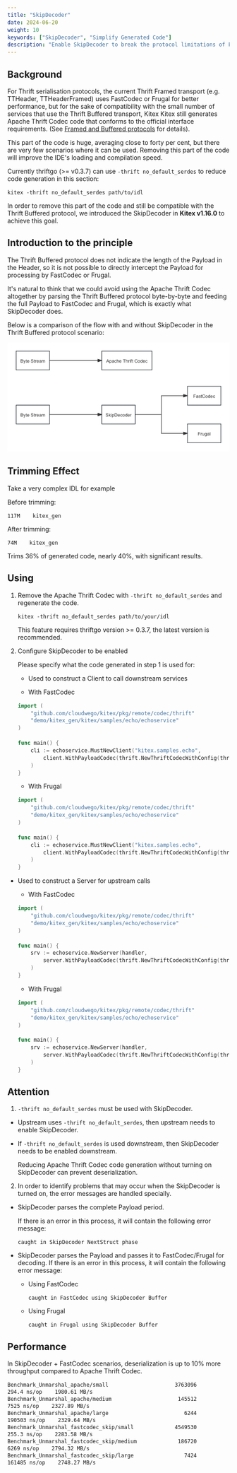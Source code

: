 ```yaml
---
title: "SkipDecoder"
date: 2024-06-20
weight: 10
keywords: ["SkipDecoder", "Simplify Generated Code"]
description: "Enable SkipDecoder to break the protocol limitations of Frugal and FastCodec, and simplify the generated code"
---
```


## Background

For Thrift serialisation protocols, the current Thrift Framed transport (e.g. TTHeader, TTHeaderFramed) uses FastCodec or Frugal for better performance, but for the sake of compatibility with the small number of services that use the Thrift Buffered transport, Kitex Kitex still generates Apache Thrift Codec code that conforms to the official interface requirements. (See [Framed and Buffered protocols](https://github.com/apache/thrift/blob/master/doc/specs/thrift-rpc.md#framed-vs-unframed-transport) for details).

This part of the code is huge, averaging close to forty per cent, but there are very few scenarios where it can be used. Removing this part of the code will improve the IDE's loading and compilation speed.

Currently thriftgo (>= v0.3.7) can use `-thrift no_default_serdes` to reduce code generation in this section:

```shell
kitex -thrift no_default_serdes path/to/idl
```

In order to remove this part of the code and still be compatible with the Thrift Buffered protocol, we introduced the SkipDecoder in **Kitex v1.16.0** to achieve this goal.

## Introduction to the principle

The Thrift Buffered protocol does not indicate the length of the Payload in the Header, so it is not possible to directly intercept the Payload for processing by FastCodec or Frugal.

It's natural to think that we could avoid using the Apache Thrift Codec altogether by parsing the Thrift Buffered protocol byte-by-byte and feeding the full Payload to FastCodec and Frugal, which is exactly what SkipDecoder does.

Below is a comparison of the flow with and without SkipDecoder in the Thrift Buffered protocol scenario:

![img](/img/docs/skip_decoder_process_comparison.png)

## Trimming Effect

Take a very complex IDL for example

Before trimming:

```
117M    kitex_gen
```

After trimming:

```
74M    kitex_gen
```

Trims 36% of generated code, nearly 40%, with significant results.

## Using

1. Remove the Apache Thrift Codec with `-thrift no_default_serdes` and regenerate the code.

   ```shell
   kitex -thrift no_default_serdes path/to/your/idl
   ```
    
   This feature requires thriftgo version >= 0.3.7, the latest version is recommended.

2.  Configure SkipDecoder to be enabled 

    Please specify what the code generated in step 1 is used for:

    - Used to construct a Client to call downstream services

    - With FastCodec
  
    ```go
    import (
        "github.com/cloudwego/kitex/pkg/remote/codec/thrift"
        "demo/kitex_gen/kitex/samples/echo/echoservice"
    )
    
    func main() {
        cli := echoservice.MustNewClient("kitex.samples.echo", 
            client.WithPayloadCodec(thrift.NewThriftCodecWithConfig(thrift.FastRead|thrift.FastWrite|thrift.EnableSkipDecoder)),
        )
    }
    ```
    
    - With Frugal
  
    ```go
    import (
        "github.com/cloudwego/kitex/pkg/remote/codec/thrift"
        "demo/kitex_gen/kitex/samples/echo/echoservice"
    )
    
    func main() {
        cli := echoservice.MustNewClient("kitex.samples.echo", 
            client.WithPayloadCodec(thrift.NewThriftCodecWithConfig(thrift.FrugalRead|thrift.FrugalWrite|thrift.EnableSkipDecoder)),
        )
    }
    ```
    
  - Used to construct a Server for upstream calls

    - With FastCodec
  
    ```go
    import (
        "github.com/cloudwego/kitex/pkg/remote/codec/thrift"
        "demo/kitex_gen/kitex/samples/echo/echoservice"
    )
    
    func main() {
        srv := echoservice.NewServer(handler,
            server.WithPayloadCodec(thrift.NewThriftCodecWithConfig(thrift.FastWrite|thrift.FastRead|thrift.EnableSkipDecoder)),
        )
    }
    ```
    
    - With Frugal
  
    ```go
    import (
        "github.com/cloudwego/kitex/pkg/remote/codec/thrift"
        "demo/kitex_gen/kitex/samples/echo/echoservice"
    )
    
    func main() {
        srv := echoservice.NewServer(handler,
            server.WithPayloadCodec(thrift.NewThriftCodecWithConfig(thrift.FrugalWrite|thrift.FrugalRead|thrift.EnableSkipDecoder)),
        )
    }
    ```
    
## Attention

1.  `-thrift no_default_serdes` must be used with SkipDecoder.

- Upstream uses `-thrift no_default_serdes`, then upstream needs to enable SkipDecoder.

- If `-thrift no_default_serdes` is used downstream, then SkipDecoder needs to be enabled downstream.

    Reducing Apache Thrift Codec code generation without turning on SkipDecoder can prevent deserialization.

2.  In order to identify problems that may occur when the SkipDecoder is turned on, the error messages are handled specially.

- SkipDecoder parses the complete Payload period.

    If there is an error in this process, it will contain the following error message:

    ```
    caught in SkipDecoder NextStruct phase
    ```

- SkipDecoder parses the Payload and passes it to FastCodec/Frugal for decoding.
    If there is an error in this process, it will contain the following error message:

  - Using FastCodec

    ```
    caught in FastCodec using SkipDecoder Buffer
    ```

  - Using Frugal

    ```
    caught in Frugal using SkipDecoder Buffer
    ```

## Performance

In SkipDecoder + FastCodec scenarios, deserialization is up to 10% more throughput compared to Apache Thrift Codec.

```
Benchmark_Unmarshal_apache/small                     3763096         294.4 ns/op    1980.61 MB/s
Benchmark_Unmarshal_apache/medium                     145512          7525 ns/op    2327.89 MB/s
Benchmark_Unmarshal_apache/large                        6244        190503 ns/op    2329.64 MB/s
Benchmark_Unmarshal_fastcodec_skip/small             4549530         255.3 ns/op    2283.58 MB/s
Benchmark_Unmarshal_fastcodec_skip/medium             186720          6269 ns/op    2794.32 MB/s
Benchmark_Unmarshal_fastcodec_skip/large                7424        161485 ns/op    2748.27 MB/s
```

